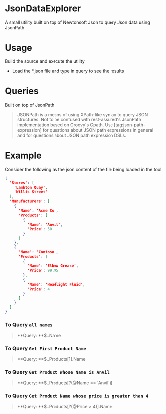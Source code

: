 # JsonDataExplorer
A small utility built on top of Newtonsoft Json to query Json data using JsonPath

# Usage 
Build the source and execute the utility

- Load the *.json file and type in query to see the results

# Queries
Built on top of JsonPath 
 > JSONPath is a means of using XPath-like syntax to query JSON structures. Not to be confused with rest-assured's JsonPath implementation based on Groovy's Gpath. Use [tag:json-path-expression] for questions about JSON path expressions in general and for questions about JSON path expression DSLs.

# Example
Consider the following as the json content of the file being loaded in the tool
~~~json
{
  'Stores': [
    'Lambton Quay',
    'Willis Street'
  ],
  'Manufacturers': [
    {
      'Name': 'Acme Co',
      'Products': [
        {
          'Name': 'Anvil',
          'Price': 50
        }
      ]
    },
    {
      'Name': 'Contoso',
      'Products': [
        {
          'Name': 'Elbow Grease',
          'Price': 99.95
        },
        {
          'Name': 'Headlight Fluid',
          'Price': 4
        }
      ]
    }
  ]
}
~~~

### To Query `all names`

> **Query: **$..Name

### To Query `Get First Product Name`

> **Query: **$..Products[1].Name

### To Query `Get Product Whose Name is Anvil`

> **Query: **$..Products[?(@Name == 'Anvil')]

### To Query `Get Product Name whose price is greater than 4`

> **Query: **$..Products[?(@Price > 4)].Name

